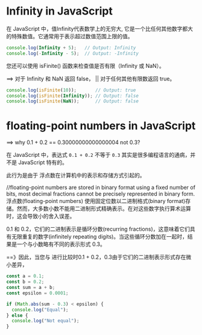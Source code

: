 # Infinity in JavaScript
在 JavaScript 中，值Infinity代表数学上的无穷大, 它是一个比任何其他数字都大的特殊数值。它通常用于表示超过数值范围上限的值。

```JavaScript
console.log(Infinity + 5);   // Output: Infinity
console.log(-Infinity - 5);  // Output: -Infinity
```
您还可以使用 isFinite() 函数来检查值是否有限（Infinity 或 NaN）。 

==> 对于 Infinity 和 NaN 返回 false， ||   对于任何其他有限数返回 true。

```JavaScript
console.log(isFinite(10));       // Output: true
console.log(isFinite(Infinity)); // Output: false
console.log(isFinite(NaN));      // Output: false
```

# floating-point numbers in JavaScript
==> why 0.1 + 0.2 == 0.30000000000000004 not 0.3?

在 JavaScript 中，表达式 `0.1 + 0.2` 不等于 `0.3` 其实是很多编程语言的通病，并不是 JavaScript 特有的。

此行为是由于 浮点数在计算机中的表示和存储方式引起的。

//floating-point numbers are stored in binary format using a fixed number of bits, most decimal fractions cannot be precisely represented in binary form. 
浮点数(floating-point numbers) 使用固定位数以二进制格式(binary format)存储。然而，大多数小数不能用二进制形式精确表示。在对这些数字执行算术运算时，这会导致小的舍入误差。

0.1 和 0.2，它们的二进制表示是循环分数(recurring fractions)，这意味着它们具有无限重复的数字(infinitely repeating digits)。当这些循环分数加在一起时，结果是一个与小数略有不同的表示形式 0.3。

==》因此，当您与 进行比较时0.1 + 0.2，0.3由于它们的二进制表示形式存在微小差异，

```JavaScript
const a = 0.1;
const b = 0.2;
const sum = a + b;
const epsilon = 0.0001;

if (Math.abs(sum - 0.3) < epsilon) {
  console.log("Equal");
} else {
  console.log("Not equal");
}
```
